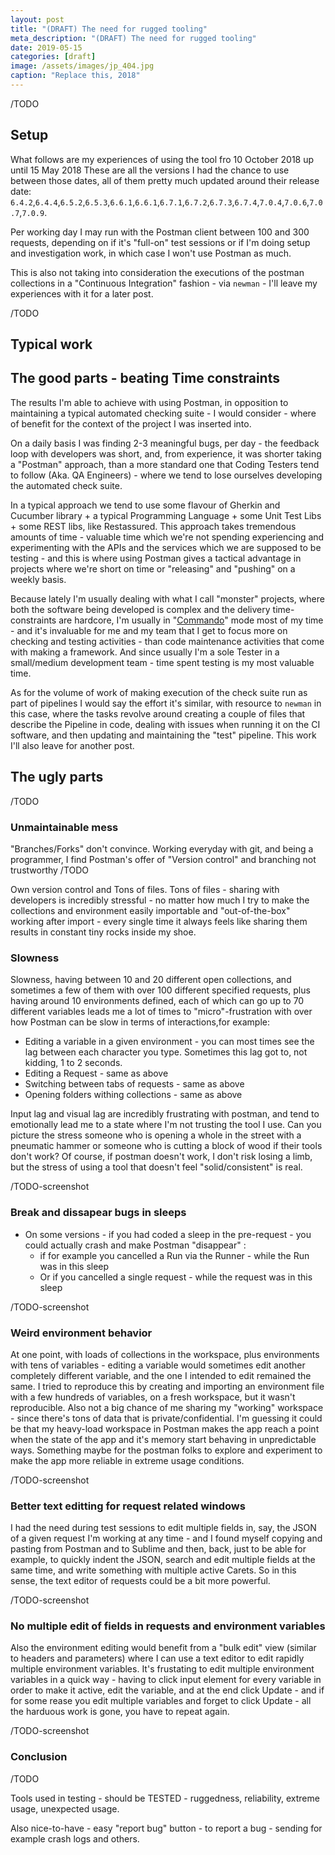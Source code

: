 ```yaml
---
layout: post
title: "(DRAFT) The need for rugged tooling"
meta_description: "(DRAFT) The need for rugged tooling"
date: 2019-05-15
categories: [draft]
image: /assets/images/jp_404.jpg
caption: "Replace this, 2018"
---
```


/TODO

## Setup

What follows are my experiences of using the tool fro 10 October 2018 up until 15 May 2018
These are all the versions I had the chance to use between those dates, all of them pretty much updated around their release date: `6.4.2`,`6.4.4`,`6.5.2`,`6.5.3`,`6.6.1`,`6.6.1`,`6.7.1`,`6.7.2`,`6.7.3`,`6.7.4`,`7.0.4`,`7.0.6`,`7.0.7`,`7.0.9`.

Per working day I may run with the Postman client between 100 and 300 requests, depending on if it's "full-on" test sessions or if I'm doing setup and investigation work, in which case I won't use Postman as much.

This is also not taking into consideration the executions of the postman collections in a "Continuous Integration" fashion - via `newman` - I'll leave my experiences with it for a later post.

/TODO

## Typical work

## The good parts - beating Time constraints

The results I'm able to achieve with using Postman, in opposition to maintaining a typical automated checking suite - I would consider - where of benefit for the context of the project I was inserted into.

On a daily basis I was finding 2-3 meaningful bugs, per day - the feedback loop with developers was short, and, from experience, it was shorter taking a "Postman" approach, than a more standard one that Coding Testers tend to follow (Aka. QA Engineers) - where we tend to lose ourselves developing the automated check suite.

In a typical approach we tend to use some flavour of Gherkin and Cucumber library + a typical Programming Language + some Unit Test Libs + some REST libs, like Restassured. This approach takes tremendous amounts of time - valuable time which we're not spending experiencing and experimenting with the APIs and the services which we are supposed to be testing - and this is where using Postman gives a tactical advantage in projects where we're short on time or "releasing" and "pushing" on a weekly basis.

Because lately I'm usually dealing with what I call "monster" projects, where both the software being developed is complex and the delivery time-constraints are hardcore, I'm usually in "[Commando](TODO_RAID-ST_link)" mode most of my time - and it's invaluable for me and my team that I get to focus more on checking and testing activities - than code maintenance activities that come with making a framework. And since usually I'm a sole Tester in a small/medium development team - time spent testing is my most valuable time.

As for the volume of work of making execution of the check suite run as part of pipelines I would say the effort it's similar, with resource to `newman` in this case, where the tasks revolve around creating a couple of files that describe the Pipeline in code, dealing with issues when running it on the CI software, and then updating and maintaining the "test" pipeline. This work I'll also leave for another post.

## The ugly parts

/TODO

### Unmaintainable mess

"Branches/Forks" don't convince. Working everyday with git, and being a programmer, I find Postman's offer of "Version control" and branching not trustworthy
/TODO

Own version control and Tons of files. Tons of files - sharing with developers is incredibly stressful - no matter how much I try to make the collections and environment easily importable and "out-of-the-box" working after import - every single time it always feels like sharing them results in constant tiny rocks inside my shoe.

### Slowness

Slowness, having between 10 and 20 different open collections, and sometimes a few of them with over 100 different specified requests, plus having around 10 environments defined, each of which can go up to 70 different variables leads me a lot of times to "micro"-frustration with over how Postman can be slow in terms of interactions,for example:

- Editing a variable in a given environment - you can most times see the lag between each character you type. Sometimes this lag got to, not kidding, 1 to 2 seconds.
- Editing a Request - same as above
- Switching between tabs of requests - same as above
- Opening folders withing collections - same as above

Input lag and visual lag are incredibly frustrating with postman, and tend to emotionally lead me to a state where I'm not trusting the tool I use. Can you picture the stress someone who is opening a whole in the street with a pneumatic hammer or someone who is cutting a block of wood if their tools don't work? Of course, if postman doesn't work, I don't risk losing a limb, but the stress of using a tool that doesn't feel "solid/consistent" is real.

/TODO-screenshot

### Break and dissapear bugs in sleeps

- On some versions - if you had coded a sleep in the pre-request - you could actually crash and make Postman "disappear" :
	- if for example you cancelled a Run via the Runner - while the Run was in this sleep
	- Or if you cancelled a single request - while the request was in this sleep

/TODO-screenshot

### Weird environment behavior

At one point, with loads of collections in the workspace, plus environments with tens of variables - editing a variable would sometimes edit another completely different variable, and the one I intended to edit remained the same. I tried to reproduce this by creating and importing an environment file with a few hundreds of variables, on a fresh workspace, but it wasn't reproducible. Also not a big chance of me sharing my "working" workspace - since there's tons of data that is private/confidential. I'm guessing it could be that my heavy-load workspace in Postman makes the app reach a point when the state of the app and it's memory start behaving in unpredictable ways. Something maybe for the postman folks to explore and experiment to make the app more reliable in extreme usage conditions.

/TODO-screenshot


### Better text editting for request related windows

I had the need during test sessions to edit multiple fields in, say, the JSON of a given request I'm working at any time - and I found myself copying and pasting from Postman and to Sublime and then, back, just to be able for example, to quickly indent the JSON, search and edit multiple fields at the same time, and write something with multiple active Carets. So in this sense, the text editor of requests could be a bit more powerful.

/TODO-screenshot

### No multiple edit of fields in requests and environment variables

Also the environment editing would benefit from a "bulk edit" view (similar to headers and parameters) where I can use a text editor to edit rapidly multiple environment variables.
It's frustating to edit multiple environment variables in a quick way - having to click input element for every variable in order to make it active, edit the variable, and at the end click Update - and if for some rease you edit multiple variables and forget to click Update - all the harduous work is gone, you have to repeat again.

/TODO-screenshot

### Conclusion

/TODO

Tools used in testing - should be TESTED - ruggedness, reliability, extreme usage, unexpected usage.

Also nice-to-have - easy "report bug" button - to report a bug - sending for example crash logs and others.
